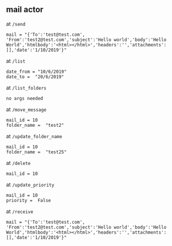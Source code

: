 ## mail actor 

at ```/send``` 
```
mail = "{'To':'test@test.com', 'From':'test2@test.com','subject':'Hello world','body':'Hello World','htmlbody':'<html></html>','headers':'','attachments':[],'date':'1/10/2019'}"
```

at ```/list```
```
date_from = "10/6/2019"
date_to =  "20/6/2019"
```


at ```/list_folders```
```
no args needed
```


at ```/move_message```
```
mail_id = 10
folder_name =  "test2"
```

at ```/update_folder_name```
```
mail_id = 10
folder_name =  "test25"
```

at ```/delete```
```
mail_id = 10
```

at ```/update_priority```
```
mail_id = 10
priority =  False
```

at ```/receive```
```
mail = "{'To':'test@test.com', 'From':'test2@test.com','subject':'Hello world','body':'Hello World','htmlbody':'<html></html>','headers':'','attachments':[],'date':'1/10/2019'}"
```





